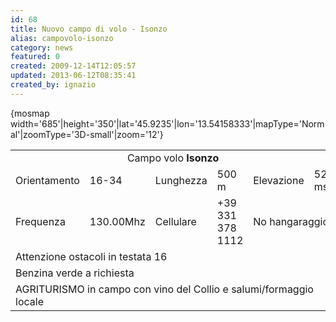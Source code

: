 ```yaml
---
id: 68
title: Nuovo campo di volo - Isonzo
alias: campovolo-isonzo
category: news
featured: 0
created: 2009-12-14T12:05:57
updated: 2013-06-12T08:35:41
created_by: ignazio
---
```

<p>
 {mosmap width='685'|height='350'|lat='45.9235'|lon='13.54158333'|mapType='Normal'|zoomType='3D-small'|zoom='12'}
</p>
<table border="0" width="100%">
 <tbody>
  <tr>
   <td align="center" class="baia-tabheader" colspan="6">
    Campo volo
    <strong>
     Isonzo
    </strong>
   </td>
  </tr>
  <tr>
   <td class="baia-tabheader">
    Orientamento
   </td>
   <td class="baia-tablabel">
    16-34
   </td>
   <td class="baia-tabheader">
    Lunghezza
   </td>
   <td class="baia-tablabel">
    500 m
   </td>
   <td class="baia-tabheader">
    Elevazione
   </td>
   <td class="baia-tablabel">
    52 msl
   </td>
  </tr>
  <tr>
   <td class="baia-tabheader">
    Frequenza
   </td>
   <td class="baia-tablabel">
    130.00Mhz
   </td>
   <td class="baia-tabheader">
    Cellulare
   </td>
   <td class="baia-tablabel">
    +39 331 378 1112
   </td>
   <td class="baia-tablabel" colspan="2">
    No hangaraggio
   </td>
  </tr>
  <tr>
   <td class="baia-tablabel" colspan="6">
    Attenzione ostacoli in testata 16
   </td>
  </tr>
  <tr>
   <td class="baia-tablabel" colspan="6">
    Benzina verde a richiesta
   </td>
  </tr>
  <tr>
   <td class="baia-tablabel" colspan="6">
    AGRITURISMO in campo con vino del Collio e salumi/formaggio locale
   </td>
  </tr>
 </tbody>
</table>
<p>
</p>
